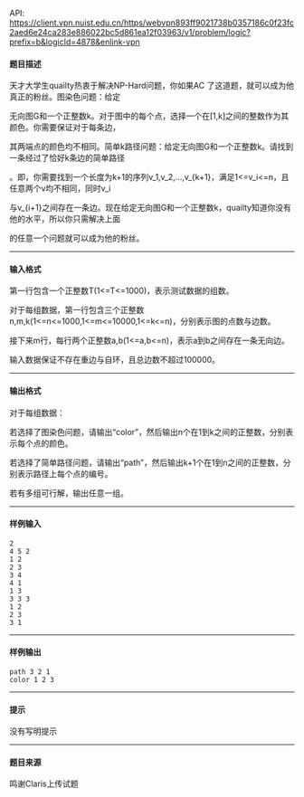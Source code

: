 API: https://client.vpn.nuist.edu.cn/https/webvpn893ff9021738b0357186c0f23fc2aed6e24ca283e886022bc5d861ea12f03963/v1/problem/logic?prefix=b&logicId=4878&enlink-vpn

#### 题目描述

天才大学生quailty热衷于解决NP-Hard问题，你如果AC 了这道题，就可以成为他真正的粉丝。图染色问题：给定

无向图G和一个正整数k。对于图中的每个点，选择一个在\[1,k\]之间的整数作为其颜色。你需要保证对于每条边，

其两端点的颜色均不相同。简单k路径问题：给定无向图G和一个正整数k。请找到一条经过了恰好k条边的简单路径

。即，你需要找到一个长度为k+1的序列v\_1,v\_2,...,v\_{k+1}，满足1<=v\_i<=n，且任意两个v均不相同，同时v\_i

与v\_{i+1}之间存在一条边。现在给定无向图G和一个正整数k，quailty知道你没有他的水平，所以你只需解决上面

的任意一个问题就可以成为他的粉丝。

---

#### 输入格式

第一行包含一个正整数T(1<=T<=1000)，表示测试数据的组数。

对于每组数据，第一行包含三个正整数n,m,k(1<=n<=1000,1<=m<=10000,1<=k<=n)，分别表示图的点数与边数。

接下来m行，每行两个正整数a,b(1<=a,b<=n)，表示a到b之间存在一条无向边。

输入数据保证不存在重边与自环，且总边数不超过100000。

---

#### 输出格式

对于每组数据：

若选择了图染色问题，请输出“color”，然后输出n个在1到k之间的正整数，分别表示每个点的颜色。

若选择了简单路径问题，请输出“path”，然后输出k+1个在1到n之间的正整数，分别表示路径上每个点的编号。

若有多组可行解，输出任意一组。

---

#### 样例输入
```
2
4 5 2
1 2
2 3
3 4
4 1
1 3
3 3 3
1 2
2 3
3 1
```

---

#### 样例输出
```
path 3 2 1
color 1 2 3

```

---

#### 提示

没有写明提示

---

#### 题目来源

鸣谢Claris上传试题